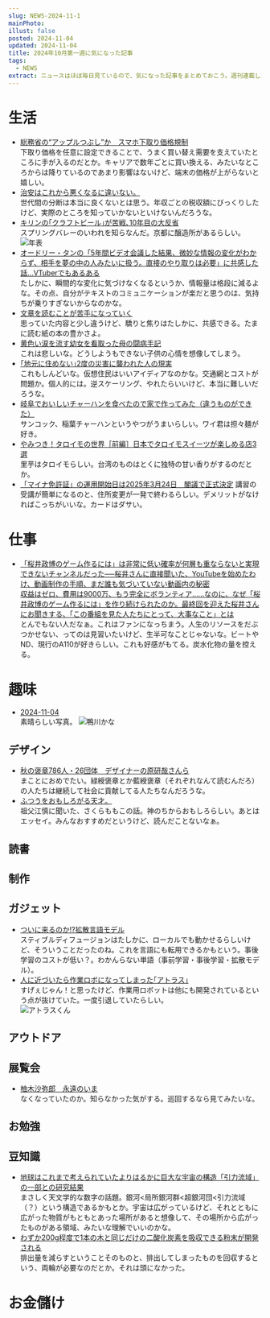 ```yaml
---
slug: NEWS-2024-11-1
mainPhoto: 
illust: false
posted: 2024-11-04
updated: 2024-11-04
title: 2024年10月第一週に気になった記事
tags:
  - NEWS
extract: ニュースはほぼ毎日見ているので、気になった記事をまとめておこう。週刊連載したい。
---
```

# 生活

- [総務省の“アップルつぶし”か　スマホ下取り価格規制](https://ascii.jp/elem/000/004/231/4231933/4/)  
  下取り価格を任意に設定できることで、うまく買い替え需要を支えていたところに手が入るのだとか。キャリアで数年ごとに買い換える、みたいなところからは降りているのであまり影響はないけど、端末の価格が上がらないと嬉しい。
- [治安はこれから悪くなるに違いない。](https://blog.tinect.jp/?p=88067)  
  世代間の分断は本当に良くないとは思う。年収ごとの税収額にびっくりしたけど、実際のところを知っていかないといけないんだろうな。
- [キリンの｢クラフトビール｣が苦戦､10年目の大反省](https://toyokeizai.net/articles/-/835762?page=3)  
  スプリングバレーのいわれを知らなんだ。京都に醸造所があるらしい。
  ![年表](../../images/news/2024-11-04-NEWS/01.png)
- [オードリー・タンの「5年間ビデオ会議した結果、微妙な情報の変化がわからず、相手を夢の中の人みたいに扱う。直接のやり取りは必要」に共感した話…VTuberでもあるある](https://togetter.com/li/2459275)  
  たしかに、瞬間的な変化に気づけなくなるというか、情報量は格段に減るよな。その点、自分がテキストのコミュニケーションが楽だと思うのは、気持ちが乗りすぎないからなのかな。
- [文章を読むことが苦手になっていく](https://blog.3qe.us/entry/2024/11/02/044339)  
  思っていた内容と少し違うけど、驕りと焦りはたしかに、共感できる。たまに読む紙の本の豊かさよ。
- [黄色い涙を流す幼女を看取った母の闘病手記](https://toyokeizai.net/articles/-/837101?page=10)  
  これは悲しいな。どうしようもできない子供の心情を想像してしまう。
- [｢地元に住めない｣2度の災害に襲われた人の現実](https://toyokeizai.net/articles/-/837479)  
  これもしんどいな。仮想住民はいいアイディアなのかな。交通網とコストが問題か。個人的には。逆スケーリング、やれたらいいけど、本当に難しいだろうな。
- [岐阜でおいしいチャーハンを食べたので家で作ってみた（違うものができた）](https://dailyportalz.jp/kiji/sancock-chanan-tsukuru)  
  サンコック、稲葉チャーハンというやつがうまいらしい。ワイ君は担々麺が好き。
- [やみつき！タロイモの世界［前編］日本でタロイモスイーツが楽しめる店3選](https://80c.jp/column/20241031-1.html?utm_source=rss&utm_medium=rss&utm_campaign=20241031-1)  
  里芋はタロイモらしい。台湾のものはとくに独特の甘い香りがするのだとか。
- [「マイナ免許証」の運用開始日は2025年3月24日　閣議で正式決定](https://www.itmedia.co.jp/mobile/articles/2410/29/news149.html)  講習の受講が簡単になるのと、住所変更が一発で終わるらしい。デメリットがなければこっちがいいな。カードはダサい。
  
# 仕事

- [「桜井政博のゲーム作るには」は非常に低い確率が何層も重ならないと実現できないチャンネルだった──桜井さんに直接聞いた、YouTubeを始めたわけ、動画制作の手順、まだ誰も気づいていない動画内の秘密](https://news.denfaminicogamer.jp/interview/221228a/3)  
  [収益はゼロ、費用は9000万、もう完全にボランティア……なのに、なぜ「桜井政博のゲーム作るには」を作り続けられたのか。最終回を迎えた桜井さんにお聞きする、「この番組を見た人たちにとって、大事なこと」とは](https://news.denfaminicogamer.jp/interview/241105s/4)  
  とんでもない人だなぁ。これはファンになっちまう。人生のリソースをだぶつかせない、ってのは見習いたいけど、生半可なことじゃないな。ビートやND、現行のA110が好きらしい。これも好感がもてる。炭水化物の量を控える。

# 趣味

- [2024-11-04](https://akarusa.hatenablog.com/entry/2024/11/04/074656)  
  素晴らしい写真。
   ![鴨川かな](../../images/news/2024-11-04-NEWS/03.png)

## デザイン

- [秋の褒章786人・26団体　デザイナーの原研哉さんら](https://www.nikkei.com/article/DGXZQOUE319XQ0R31C24A0000000/)  
  まことにおめでたい。緑綬褒章とか藍綬褒章（それぞれなんて読むんだろ）の人たちは継続して社会に貢献してる人たちなんだろうな。
- [ふつうをおもしろがる天才。](https://www.1101.com/n/s/sobue_sakuramomoko/2024-11-06.html)  
  祖父江慎に聞いた、さくらももこの話。神のちからおもしろらしい。あとはエッセイ。みんなおすすめだというけど、読んだことないなぁ。
## 読書

## 制作

## ガジェット

- [ついに来るのか!?拡散言語モデル](https://note.com/shi3zblog/n/nf98f1af25512)  
  スティブルディフュージョンはたしかに、ローカルでも動かせるらしいけど、そういうことだったのね。これを言語にも転用できるかもという。事後学習のコストが低い？。わかんらない単語（事前学習・事後学習・拡散モデル）。
- [人に近づいたら作業ロボになってしまった｢アトラス｣](https://www.gizmodo.jp/2024/11/bostondynamics_atlas.html)  
  すげぇじゃん！と思ったけど、作業用ロボットは他にも開発されているという点が抜けていた。一度引退していたらしい。  
  ![アトラスくん](../../images/news/2024-11-04-NEWS/02.png)
## アウトドア

## 展覧会

- [柚木沙弥郎　永遠のいま](https://www.japandesign.ne.jp/event/yunokisamiro-ima/)  
  なくなっていたのか。知らなかった気がする。巡回するなら見てみたいな。
## お勉強

## 豆知識

- [地球はこれまで考えられていたよりはるかに巨大な宇宙の構造「引力流域」の一部との研究結果](https://gigazine.net/news/20241102-cosmic-mega-structures-basin-of-attraction/)  
  まさしく天文学的な数字の話題。銀河<局所銀河群<超銀河団<引力流域（？）という構造であるかもとか。宇宙は広がっているけど、それとともに広がった物質がもともとあった場所があると想像して、その場所から広がったものがある領域、みたいな理解でいいのかな。
- [わずか200g程度で1本の木と同じだけの二酸化炭素を吸収できる粉末が開発される](https://gigazine.net/news/20241103-carbon-dioxide-capture-powder/)  
  排出量を減らすということそのものと、排出してしまったものを回収するという、両輪が必要なのだとか。それは頭になかった。
# お金儲け